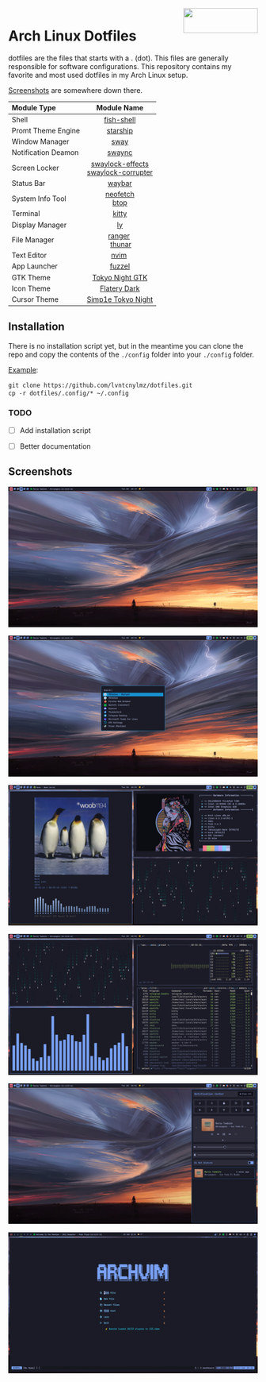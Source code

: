 <img width=150 height=50 align=right src="https://archlinux.org/static/logos/archlinux-logo-light-1200dpi.7ccd81fd52dc.png">

# Arch Linux Dotfiles

dotfiles are the files that starts with a . (dot). This files are generally responsible for software configurations. This repository contains my favorite and most used dotfiles in my Arch Linux setup.

[Screenshots](#screenshots) are somewhere down there.

| **Module Type**     | **Module Name**                                                                                                                                |
|:--------------------|:----------------------------------------------------------------------------------------------------------------------------------------------:|
| Shell               | [fish-shell](https://github.com/fish-shell/fish-shell)                                                                                         |
| Promt Theme Engine  | [starship](https://github.com/starship/starship)                                                                                               |
| Window Manager      | [sway](https://github.com/swaywm/sway)                                                                                                         |
| Notification Deamon | [swaync](https://github.com/ErikReider/SwayNotificationCenter)                                                                                 |
| Screen Locker       | [swaylock-effects](https://github.com/mortie/swaylock-effects) </br> [swaylock-corrupter](https://github.com/aur-packaging/swaylock-corrupter) |
| Status Bar          | [waybar](https://github.com/Alexays/Waybar)                                                                                                    |
| System Info Tool    | [neofetch](https://github.com/dylanaraps/neofetch) </br> [btop](https://github.com/aristocratos/btop)                                          |
| Terminal            | [kitty](https://github.com/kovidgoyal/kitty)                                                                                                   |
| Display Manager     | [ly](https://github.com/fairyglade/ly)                                                                                                         |
| File Manager        | [ranger](https://github.com/ranger/ranger) </br> [thunar](https://github.com/xfce-mirror/thunar)                                               |
| Text Editor         | [nvim](https://github.com/neovim/neovim)                                                                                                       |
| App Launcher        | [fuzzel](https://codeberg.org/dnkl/fuzzel)                                                                                                     |
| GTK Theme           | [Tokyo Night GTK](https://github.com/Fausto-Korpsvart/Tokyo-Night-GTK-Theme)                                                                   |
| Icon Theme          | [Flatery Dark](https://github.com/cbrnix/Flatery)                                                                                              |
| Cursor Theme        | [Simp1e Tokyo Night](https://gitlab.com/cursors/simp1e)                                                                                        |

## Installation

There is no installation script yet, but in the meantime you can clone the repo and copy the contents of the `./config` folder into your `./config` folder. 

<u>Example</u>:

```
git clone https://github.com/lvntcnylmz/dotfiles.git
cp -r dotfiles/.config/* ~/.config
```

### TODO
- [ ] Add installation script
- [ ] Better documentation


## Screenshots

![](screenshots/sway0.png)

![](screenshots/sway1.png)

![](screenshots/sway2.png)

![](screenshots/sway3.png)

![](screenshots/sway4.png)

![](screenshots/sway-nvim.png)
